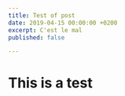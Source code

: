 ```yaml
---
title: Test of post
date: 2019-04-15 00:00:00 +0200
excerpt: C'est le mal
published: false

---
```

# This is a test